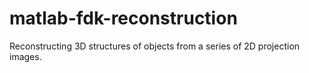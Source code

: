 # matlab-fdk-reconstruction
Reconstructing 3D structures of objects from a series of 2D projection images.
